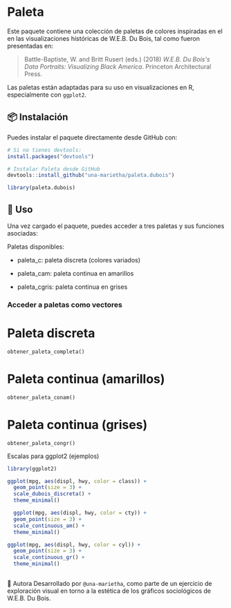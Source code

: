 # Paleta

Este paquete contiene una colección de paletas de colores inspiradas en el en las visualizaciones históricas de W.E.B. Du Bois, tal como fueron presentadas en:

> Battle-Baptiste, W. and Britt Rusert (eds.) (2018)
> *W.E.B. Du Bois's Data Portraits: Visualizing Black America*.
> Princeton Architectural Press.

Las paletas están adaptadas para su uso en visualizaciones en R, especialmente con `ggplot2`.

## 📦 Instalación

Puedes instalar el paquete directamente desde GitHub con:

```r
# Si no tienes devtools:
install.packages("devtools")

# Instalar Paleta desde GitHub
devtools::install_github("una-marietha/paleta.dubois")

library(paleta.dubois)

```



## 🎨 Uso

Una vez cargado el paquete, puedes acceder a tres paletas y sus funciones asociadas:

Paletas disponibles:

- paleta_c: paleta discreta (colores variados)

- paleta_cam: paleta continua en amarillos

- paleta_cgris: paleta continua en grises

### Acceder a paletas como vectores

# Paleta discreta
`obtener_paleta_completa()`


# Paleta continua (amarillos)
`obtener_paleta_conam()`

# Paleta continua (grises)
`obtener_paleta_congr()`

Escalas para ggplot2 (ejemplos)

```r 
library(ggplot2)

ggplot(mpg, aes(displ, hwy, color = class)) +
  geom_point(size = 3) +
  scale_dubois_discreta() +
  theme_minimal()

  ggplot(mpg, aes(displ, hwy, color = cty)) +
  geom_point(size = 3) +
  scale_continuous_am() +
  theme_minimal()

ggplot(mpg, aes(displ, hwy, color = cyl)) +
  geom_point(size = 3) +
  scale_continuous_gr() +
  theme_minimal()
  
```


🙋 Autora
Desarrollado por `@una-marietha`, como parte de un ejercicio de exploración visual en torno a la estética de los gráficos sociológicos de W.E.B. Du Bois.






